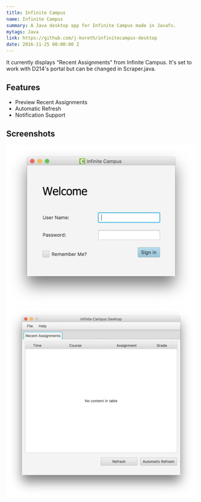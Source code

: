 ```yaml
---
title: Infinite Campus
name: Infinite Campus
summary: A Java desktop app for Infinite Campus made in Javafx. 
mytags: Java
link: https://github.com/j-koreth/infinitecampus-desktop
date: 2016-11-25 00:00:00 Z
---
```

It currently displays "Recent Assignments" from Infinite Campus. It's set to work with D214's portal but can be changed in Scraper.java.

## Features 
* Preview Recent Assignments
* Automatic Refresh
* Notification Support

## Screenshots
![Login](https://raw.githubusercontent.com/j-koreth/infinitecampus-desktop/master/login.png)
![GradeTable](https://raw.githubusercontent.com/j-koreth/infinitecampus-desktop/master/gradetable.png)

